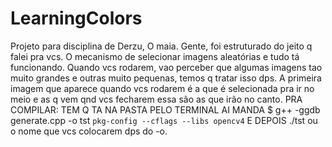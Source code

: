 # LearningColors
Projeto para disciplina de Derzu, O maia.
Gente, foi estruturado do jeito q falei pra vcs. O mecanismo de selecionar imagens aleatórias e tudo tá funcionando. Quando vcs rodarem, vao perceber que algumas imagens tao muito grandes e outras muito pequenas, temos q tratar isso dps. A primeira imagem que aparece quando vcs rodarem é a que é selecionada pra ir no meio e as q vem qnd vcs fecharem essa são as que irão no canto.
PRA COMPILAR: 
TEM Q TA NA PASTA PELO TERMINAL AI MANDA
    $ g++ -ggdb generate.cpp -o tst `pkg-config --cflags --libs opencv4`
E DEPOIS 
./tst ou o nome que vcs colocarem dps do -o.
